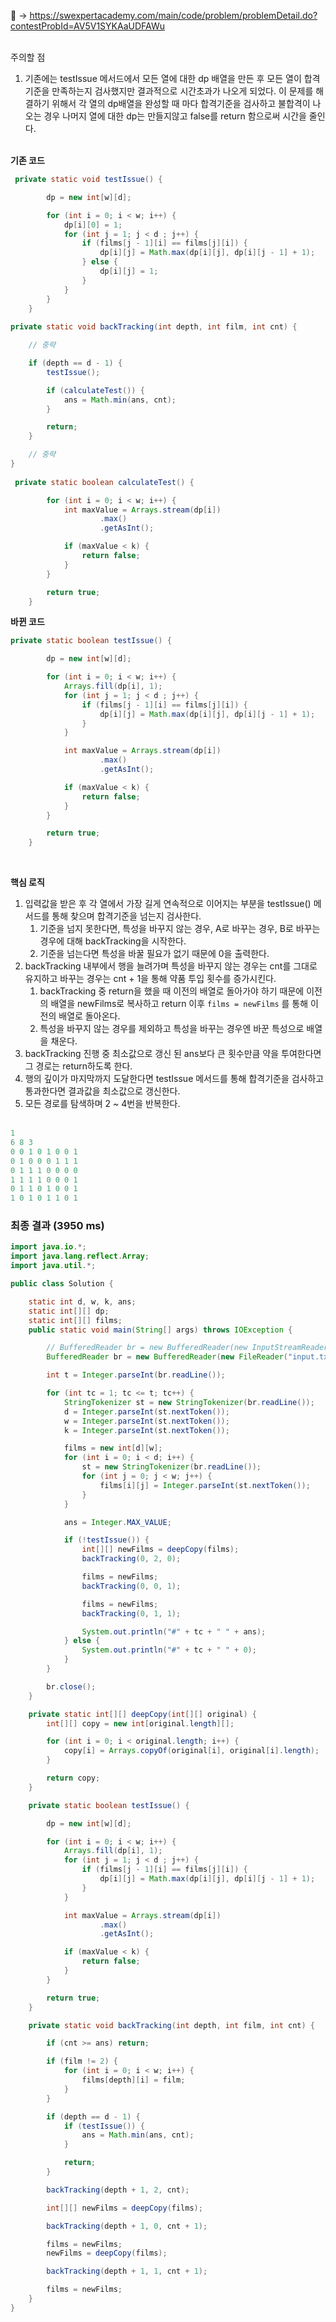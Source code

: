 📌 → https://swexpertacademy.com/main/code/problem/problemDetail.do?contestProbId=AV5V1SYKAaUDFAWu <br/><br/>

주의할 점

1. 기존에는 testIssue 메서드에서 모든 열에 대한 dp 배열을 만든 후 모든 열이 합격기준을 만족하는지 검사했지만 결과적으로 시간초과가 나오게 되었다. 이 문제를 해결하기 위해서 각 열의 dp배열을 완성할 때 마다 합격기준을 검사하고 불합격이 나오는 경우 나머지 열에 대한 dp는 만들지않고 false를 return 함으로써 시간을 줄인다.  <br/><br/>

**기존 코드**

```java
 private static void testIssue() {

        dp = new int[w][d];

        for (int i = 0; i < w; i++) {
            dp[i][0] = 1;
            for (int j = 1; j < d ; j++) {
                if (films[j - 1][i] == films[j][i]) {
                    dp[i][j] = Math.max(dp[i][j], dp[i][j - 1] + 1);
                } else {
                    dp[i][j] = 1;
                }
            }
        }
    }
    
private static void backTracking(int depth, int film, int cnt) {

    // 중략

    if (depth == d - 1) {
        testIssue();

        if (calculateTest()) {
            ans = Math.min(ans, cnt);
        }

        return;
    }

    // 중략
}
 
 private static boolean calculateTest() {

        for (int i = 0; i < w; i++) {
            int maxValue = Arrays.stream(dp[i])
                    .max()
                    .getAsInt();

            if (maxValue < k) {
                return false;
            }
        }

        return true;
    }
```

**바뀐 코드**

```java
private static boolean testIssue() {

        dp = new int[w][d];

        for (int i = 0; i < w; i++) {
            Arrays.fill(dp[i], 1);
            for (int j = 1; j < d ; j++) {
                if (films[j - 1][i] == films[j][i]) {
                    dp[i][j] = Math.max(dp[i][j], dp[i][j - 1] + 1);
                }
            }

            int maxValue = Arrays.stream(dp[i])
                    .max()
                    .getAsInt();

            if (maxValue < k) {
                return false;
            }
        }

        return true;
    }
```

<br/>

**핵심 로직**

1. 입력값을 받은 후 각 열에서 가장 길게 연속적으로 이어지는 부분을 testIssue() 메서드를 통해 찾으며 합격기준을 넘는지 검사한다.
    1. 기준을 넘지 못한다면, 특성을 바꾸지 않는 경우, A로 바꾸는 경우, B로 바꾸는 경우에 대해 backTracking을 시작한다.
    2. 기준을 넘는다면 특성을 바꿀 필요가 없기 때문에 0을 출력한다.
2. backTracking 내부에서 행을 늘려가며 특성을 바꾸지 않는 경우는 cnt를 그대로 유지하고 바꾸는 경우는 cnt + 1을 통해 약품 투입 횟수를 증가시킨다.
    1. backTracking 중 return을 했을 때 이전의 배열로 돌아가야 하기 때문에 이전의 배열을 newFilms로 복사하고 return 이후 `films = newFilms` 를 통해 이전의 배열로 돌아온다.
    2. 특성을 바꾸지 않는 경우를 제외하고 특성을 바꾸는 경우엔 바꾼 특성으로 배열을 채운다.
3. backTracking 진행 중 최소값으로 갱신 된 ans보다 큰 횟수만큼 약을 투여한다면 그 경로는 return하도록 한다.
4. 행의 깊이가 마지막까지 도달한다면 testIssue 메서드를 통해 합격기준을 검사하고 통과한다면 결과값을 최소값으로 갱신한다.
5. 모든 경로를 탐색하며 2 ~ 4번을 반복한다. <br/><br/>

```java
1
6 8 3         
0 0 1 0 1 0 0 1
0 1 0 0 0 1 1 1
0 1 1 1 0 0 0 0
1 1 1 1 0 0 0 1
0 1 1 0 1 0 0 1
1 0 1 0 1 1 0 1
```

### 최종 결과 (3950 ms)

```java
import java.io.*;
import java.lang.reflect.Array;
import java.util.*;

public class Solution {

    static int d, w, k, ans;
    static int[][] dp;
    static int[][] films;
    public static void main(String[] args) throws IOException {

        // BufferedReader br = new BufferedReader(new InputStreamReader(System.in));
        BufferedReader br = new BufferedReader(new FileReader("input.txt"));

        int t = Integer.parseInt(br.readLine());

        for (int tc = 1; tc <= t; tc++) {
            StringTokenizer st = new StringTokenizer(br.readLine());
            d = Integer.parseInt(st.nextToken());
            w = Integer.parseInt(st.nextToken());
            k = Integer.parseInt(st.nextToken());

            films = new int[d][w];
            for (int i = 0; i < d; i++) {
                st = new StringTokenizer(br.readLine());
                for (int j = 0; j < w; j++) {
                    films[i][j] = Integer.parseInt(st.nextToken());
                }
            }

            ans = Integer.MAX_VALUE;

            if (!testIssue()) {
                int[][] newFilms = deepCopy(films);
                backTracking(0, 2, 0);

                films = newFilms;
                backTracking(0, 0, 1);

                films = newFilms;
                backTracking(0, 1, 1);

                System.out.println("#" + tc + " " + ans);
            } else {
                System.out.println("#" + tc + " " + 0);
            }
        }

        br.close();
    }

    private static int[][] deepCopy(int[][] original) {
        int[][] copy = new int[original.length][];

        for (int i = 0; i < original.length; i++) {
            copy[i] = Arrays.copyOf(original[i], original[i].length);
        }

        return copy;
    }

    private static boolean testIssue() {

        dp = new int[w][d];

        for (int i = 0; i < w; i++) {
            Arrays.fill(dp[i], 1);
            for (int j = 1; j < d ; j++) {
                if (films[j - 1][i] == films[j][i]) {
                    dp[i][j] = Math.max(dp[i][j], dp[i][j - 1] + 1);
                }
            }

            int maxValue = Arrays.stream(dp[i])
                    .max()
                    .getAsInt();

            if (maxValue < k) {
                return false;
            }
        }

        return true;
    }

    private static void backTracking(int depth, int film, int cnt) {

        if (cnt >= ans) return;

        if (film != 2) {
            for (int i = 0; i < w; i++) {
                films[depth][i] = film;
            }
        }

        if (depth == d - 1) {
            if (testIssue()) {
                ans = Math.min(ans, cnt);
            }

            return;
        }

        backTracking(depth + 1, 2, cnt);

        int[][] newFilms = deepCopy(films);

        backTracking(depth + 1, 0, cnt + 1);

        films = newFilms;
        newFilms = deepCopy(films);

        backTracking(depth + 1, 1, cnt + 1);

        films = newFilms;
    }
}
```
